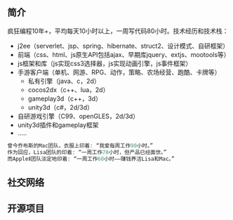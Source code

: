 ## 简介

疯狂编程10年+，平均每天10小时以上，一周写代码80小时。技术经历和技术栈：

* j2ee（serverlet、jsp、spring、hibernate、struct2、设计模式、自研框架）
* 前端（css、html、js原生API包括ajax、早期库jquery、extjs、mootools等）
* js框架和库（js实现css3选择器，js实现动画引擎，js事件框架）
* 手游客户端（单机、网游、RPG、动作，策略、农场经营、跑酷、卡牌等）  
  - 私有引擎（java、c，2d）  
  - cocos2dx（c++、lua，2d）  
  - gameplay3d（c++，3d）  
  - unity3d（c#，2d/3d）  
* 自研游戏引擎（C99、openGLES，2d/3d）
* unity3d插件和gameplay框架
* .....

```c
曾今乔布斯的Mac团队，衣服上印着: “我爱每周工作90小时。”    
作为回应，Lisa团队的印着: “一周工作70小时，但产品已经面世。”    
而AppleⅡ团队淡定地印着: “一周工作60小时——赚钱养活Lisa和Mac。”
```


## 社交网络


## 开源项目


 
